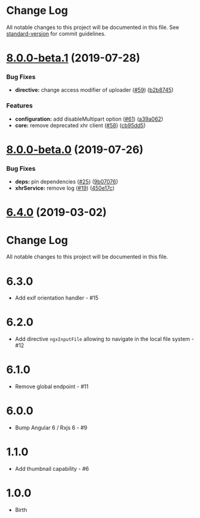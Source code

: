 # Change Log

All notable changes to this project will be documented in this file. See [standard-version](https://github.com/conventional-changelog/standard-version) for commit guidelines.

<a name="8.0.0-beta.1"></a>
# [8.0.0-beta.1](https://github.com/wKoza/ngx-upload/compare/v8.0.0-beta.0...v8.0.0-beta.1) (2019-07-28)


### Bug Fixes

* **directive:** change access modifier of uploader ([#59](https://github.com/wKoza/ngx-upload/issues/59)) ([b2b8745](https://github.com/wKoza/ngx-upload/commit/b2b8745))


### Features

* **configuration:** add disableMultipart option ([#61](https://github.com/wKoza/ngx-upload/issues/61)) ([a39a062](https://github.com/wKoza/ngx-upload/commit/a39a062))
* **core:** remove deprecated xhr client ([#58](https://github.com/wKoza/ngx-upload/issues/58)) ([cb95dd5](https://github.com/wKoza/ngx-upload/commit/cb95dd5))



<a name="8.0.0-beta.0"></a>
# [8.0.0-beta.0](https://github.com/wKoza/ngx-upload/compare/v6.4.0...v8.0.0-beta.0) (2019-07-26)


### Bug Fixes

* **deps:** pin dependencies ([#25](https://github.com/wKoza/ngx-upload/issues/25)) ([9b07076](https://github.com/wKoza/ngx-upload/commit/9b07076))
* **xhrService:** remove log ([#19](https://github.com/wKoza/ngx-upload/issues/19)) ([450e17c](https://github.com/wKoza/ngx-upload/commit/450e17c))



<a name="6.4.0"></a>
# [6.4.0](https://github.com/wKoza/ngx-upload/compare/v6.3.0...v6.4.0) (2019-03-02)



# Change Log

All notable changes to this project will be documented in this file.


# 6.3.0

* Add exif orientation handler - #15

# 6.2.0

* Add directive `ngxInputFile` allowing to navigate in the local file system - #12

# 6.1.0

* Remove global endpoint - #11

# 6.0.0

* Bump Angular 6 / Rxjs 6 - #9

# 1.1.0

* Add thumbnail capability - #6

# 1.0.0

* Birth
